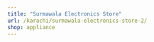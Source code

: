```yaml
---
title: "Surmawala Electronics Store"
url: /karachi/surmawala-electronics-store-2/
shop: appliance
---
```

